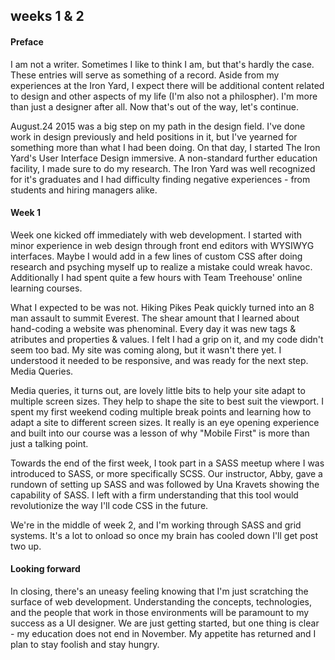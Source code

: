 ## weeks 1 & 2

#### Preface

I am not a writer. Sometimes I like to think I am, but that's hardly the case. These entries will serve as something of a record. Aside from my experiences at the Iron Yard, I expect there will be additional content related to design and other aspects of my life (I'm also not a philospher). I'm more than just a designer after all. Now that's out of the way, let's continue.
 
August.24 2015 was a big step on my path in the design field. I've done work in design previously and held positions in it, but I've yearned for something more than what I had been doing. On that day, I started The Iron Yard's User Interface Design immersive. A non-standard further education facility, I made sure to do my research. The Iron Yard was well recognized for it's graduates and I had difficulty finding negative experiences - from students and hiring managers alike.

#### Week 1

Week one kicked off immediately with web development. I started with minor experience in web design through front end editors with WYSIWYG interfaces. Maybe I would add in a few lines of custom CSS after doing research and psyching myself up to realize a mistake could wreak havoc. Additionally I had spent quite a few hours with Team Treehouse' online learning courses.

What I expected to be was not. Hiking Pikes Peak quickly turned into an 8 man assault to summit Everest. The shear amount that I learned about hand-coding a website was phenominal. Every day it was new tags & atributes and properties & values. I felt I had a grip on it, and my code didn't seem too bad. My site was coming along, but it wasn't there yet. I understood it needed to be responsive, and was ready for the next step. Media Queries.

Media queries, it turns out, are lovely little bits to help your site adapt to multiple screen sizes. They help to shape the site to best suit the viewport. I spent my first weekend coding multiple break points and learning how to adapt a site to different screen sizes. It really is an eye opening experience and built into our course was a lesson of why "Mobile First" is more than just a talking point.

Towards the end of the first week, I took part in a SASS meetup where I was introduced to SASS, or more specifically SCSS. Our instructor, Abby, gave a rundown of setting up SASS and was followed by Una Kravets showing the capability of SASS. I left with a firm understanding that this tool would revolutionize the way I'll code CSS in the future. 

We're in the middle of week 2, and I'm working through SASS and grid systems. It's a lot to onload so once my brain has cooled down I'll get post two up.

#### Looking forward

In closing, there's an uneasy feeling knowing that I'm just scratching the surface of web development. Understanding the concepts, technologies, and the people that work in those environments will be paramount to my success as a UI designer. We are just getting started, but one thing is clear - my education does not end in November. My appetite has returned and I plan to stay foolish and stay hungry.
